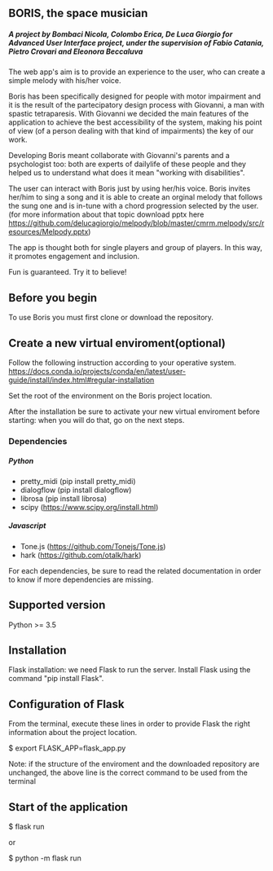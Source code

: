 BORIS, the space musician
-------------------------
##### A project by Bombaci Nicola, Colombo Erica, De Luca Giorgio for Advanced User Interface project, under the supervision of Fabio Catania, Pietro Crovari and Eleonora Beccaluva

The web app's aim is to provide an experience to the user, who can create a simple melody with his/her voice.

Boris has been specifically designed for people with motor impairment and it is the result of the partecipatory design process with Giovanni, a man with spastic tetraparesis. With Giovanni we decided the main features of the application to achieve the best accessibility of the system, making his point of view (of a person dealing with that kind of impairments) the key of our work.

Developing Boris meant collaborate with Giovanni's parents and a psychologist too: both are experts of dailylife of these people and they helped us to understand what does it mean "working with disabilities".

The user can interact with Boris just by using her/his voice. Boris invites her/him to sing a song and it is able to create an orginal melody that follows the sung one and is in-tune with a chord progression selected by the user.(for more information about that topic download pptx here https://github.com/delucagiorgio/melpody/blob/master/cmrm.melpody/src/resources/Melpody.pptx)

The app is thought both for single players and group of players. In this way, it promotes engagement and inclusion.

Fun is guaranteed. Try it to believe!

Before you begin
-------------------

To use Boris you must first clone or download the repository.

## Create a new virtual enviroment(optional)

Follow the following instruction according to your operative system.
https://docs.conda.io/projects/conda/en/latest/user-guide/install/index.html#regular-installation

Set the root of the environment on the Boris project location.

After the installation be sure to activate your new virtual enviroment before starting: when you will do that, go on the next steps.

### Dependencies
##### Python
- pretty_midi (pip install pretty_midi)
- dialogflow (pip install dialogflow)
- librosa (pip install librosa)
- scipy (https://www.scipy.org/install.html)
  
  
##### Javascript
- Tone.js (https://github.com/Tonejs/Tone.js)
- hark (https://github.com/otalk/hark)

For each dependencies, be sure to read the related documentation in order to know if more dependencies are missing.

Supported version
------------------

Python >= 3.5

Installation
------------

Flask installation: we need Flask to run the server. Install Flask using the command "pip install Flask".

Configuration of Flask
----------------------

From the terminal, execute these lines in order to provide Flask the right information about the project location.

$ export FLASK_APP=flask_app.py

Note: if the structure of the enviroment and the downloaded repository are unchanged, the above line is the correct command to be used from the terminal

Start of the application
------------------------
$ flask run

or 

$ python -m flask run
